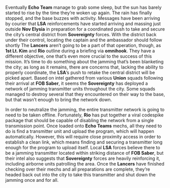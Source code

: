 Eventually **Echo Team** manage to grab some sleep, but the sun has barely started to rise by the time they’re woken up again. The rain has finally stopped, and the base buzzes with activity. Messages have been arriving by courier that **LSA** reinforcements have started arriving and massing just outside **Nov Elysia** in preparation for a coordinated push to take and secure the city’s central district from **Sovereignty** forces. With the district back under their control, locating the captain and the ambassador should follow shortly The **Lancers** aren’t going to be a part of that operation, though, as **1st Lt. Kim** and **Rio** outline during a briefing via **omnihook**. They have a different objective, one that’s even more crucial to the success of this mission. It’s time to do something about the jamming that’s been blanketing the city; as long as it remains, there are concerns that, lacking the ability to properly coordinate, the **LSA**’s push to retake the central district will be picked apart. Based on intel gathered from various **Union** squads following their arrival at **FOB Saber**, it seems the **Sovereignty** has deployed a network of jamming transmitter units throughout the city. Some squads managed to destroy several that they encountered on their way to the base, but that wasn’t enough to bring the network down.

In order to neutralize the jamming, the entire transmitter network is going to need to be taken offline. Fortunately, **Rio** has put together a viral codespike package that should be capable of disabling the network from a single transmission point. Once loaded onto **Echo Teams** mechs, all they need to do is find a transmitter unit and upload the program, which will happen automatically. However, this will require close proximity access in order to establish a clean link, which means finding and securing a transmitter long enough for the program to upload itself. Local **LSA** forces believe there to be a jamming transmitter located within striking distance of **FOB Saber**, but their intel also suggests that **Sovereignty** forces are heavily reinforcing it, including airborne units patrolling the area. Once the **Lancers** have finished checking over their mechs and all preparations are complete, they’re headed back out into the city to take this transmitter and shut down the jamming once and for all.
